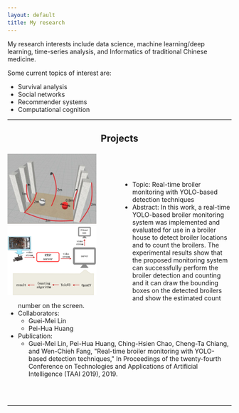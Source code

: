 ```yaml
---
layout: default
title: My research
---
```


My research interests include data science, machine learning/deep learning, time-series analysis, and Informatics of traditional
Chinese medicine.  

Some current topics of interest are: 
* Survival analysis
* Social networks
* Recommender systems
* Computational cognition

<hr>

<h2 style="text-align: center">Projects</h2>

<div class="frame">
    <img src="environment.png" align="left" style="margin-top:5px; margin-right:81px; width:200px" alt="environment"/>
    <img src="arch.png" align="left" style="margin-top:5px; margin-right:81px; width:200px" alt="architecture"/>
</div>

<br/>


<br/>


<br/>

* Topic: Real-time broiler monitoring with YOLO-based detection techniques
* Abstract: In this work, a real-time YOLO-based broiler monitoring system was implemented and evaluated for use in a broiler house to detect broiler locations and to count
the broilers. The experimental results show that the proposed monitoring system can successfully perform the broiler detection
and counting and it can draw the bounding boxes on the detected broilers and show the estimated count number on the screen.
* Collaborators:
  * Guei-Mei Lin
  * Pei-Hua Huang
* Publication:
  * Guei-Mei Lin, Pei-Hua Huang, Ching-Hsien Chao, Cheng-Ta Chiang, and Wen-Chieh Fang, "Real-time broiler monitoring with YOLO-based detection techniques," In Proceedings of the twenty-fourth Conference on Technologies and Applications of Artificial Intelligence (TAAI 2019), 2019.

<br/>

<br/>

<hr>

